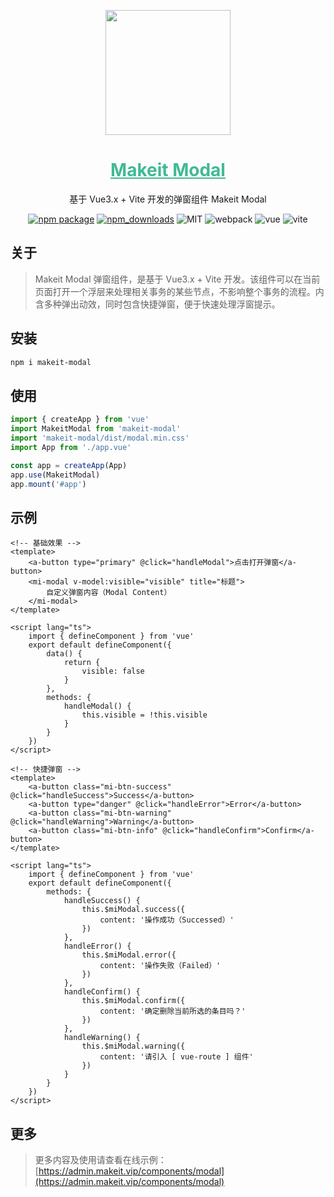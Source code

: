 <p align="center">
    <a href="https://admin.makeit.vip/">
        <img width="200" src="https://file.makeit.vip/MIIT/M00/00/00/ajRkHV_pUyOALE2LAAAtlj6Tt_s370.png">
    </a>
</p>

<h1 align="center" color="green">
    <a href="https://admin.makeit.vip/" target="_blank" style="color: #41b995">
        Makeit Modal
    </a>
</h1>

<div align="center">

基于 Vue3.x + Vite 开发的弹窗组件 Makeit Modal

[![npm package](https://img.shields.io/npm/v/makeit-modal.svg?style=flat-square)](https://www.npmjs.org/package/modal)
[![npm_downloads](http://img.shields.io/npm/dm/makeit-modal.svg?style=flat-square)](http://www.npmtrends.com/makeit-modal)
![MIT](https://img.shields.io/badge/license-MIT-ff69b4.svg)
![webpack](https://img.shields.io/badge/webpack-5.17.0-orange.svg)
![vue](https://img.shields.io/badge/vue-3.0.5-green.svg)
![vite](https://img.shields.io/badge/vite-1.0.0-yellow.svg)

</div>

## 关于

> Makeit Modal 弹窗组件，是基于 Vue3.x + Vite 开发。该组件可以在当前页面打开一个浮层来处理相关事务的某些节点，不影响整个事务的流程。内含多种弹出动效，同时包含快捷弹窗，便于快速处理浮窗提示。

## 安装

```bash
npm i makeit-modal
```

## 使用
```ts
import { createApp } from 'vue'
import MakeitModal from 'makeit-modal'
import 'makeit-modal/dist/modal.min.css'
import App from './app.vue'

const app = createApp(App)
app.use(MakeitModal)
app.mount('#app')
```

## 示例
```vue
<!-- 基础效果 -->
<template>
    <a-button type="primary" @click="handleModal">点击打开弹窗</a-button>
    <mi-modal v-model:visible="visible" title="标题">
        自定义弹窗内容（Modal Content）
    </mi-modal>
</template>

<script lang="ts">
    import { defineComponent } from 'vue'
    export default defineComponent({
        data() {
            return {
                visible: false
            }
        },
        methods: {
            handleModal() {
                this.visible = !this.visible
            }
        }
    })
</script>

<!-- 快捷弹窗 -->
<template>
    <a-button class="mi-btn-success" @click="handleSuccess">Success</a-button>
    <a-button type="danger" @click="handleError">Error</a-button>
    <a-button class="mi-btn-warning" @click="handleWarning">Warning</a-button>
    <a-button class="mi-btn-info" @click="handleConfirm">Confirm</a-button>
</template>

<script lang="ts">
    import { defineComponent } from 'vue'
    export default defineComponent({
        methods: {
            handleSuccess() {
                this.$miModal.success({
                    content: '操作成功（Successed）'
                })
            },
            handleError() {
                this.$miModal.error({
                    content: '操作失败（Failed）'
                })
            },
            handleConfirm() {
                this.$miModal.confirm({
                    content: '确定删除当前所选的条目吗？'
                })
            },
            handleWarning() {
                this.$miModal.warning({
                    content: '请引入 [ vue-route ] 组件'
                })
            }
        }
    })
</script>
```

## 更多
> 更多内容及使用请查看在线示例：[https://admin.makeit.vip/components/modal](https://admin.makeit.vip/components/modal)